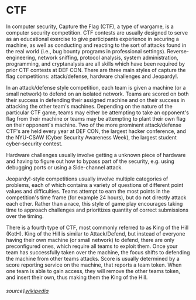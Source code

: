 # CTF

In computer security, Capture the Flag (CTF), a type of wargame, is a computer security competition. CTF contests are usually designed to serve as an educational exercise to give participants experience in securing a machine, as well as conducting and reacting to the sort of attacks found in the real world (i.e., bug bounty programs in professional settings). Reverse-engineering, network sniffing, protocol analysis, system administration, programming, and cryptanalysis are all skills which have been required by prior CTF contests at DEF CON. There are three main styles of capture the flag competitions: attack/defense, hardware challenges and Jeopardy!.


In an attack/defense style competition, each team is given a machine (or a small network) to defend on an isolated network. Teams are scored on both their success in defending their assigned machine and on their success in attacking the other team's machines. Depending on the nature of the particular CTF game, teams may either be attempting to take an opponent's flag from their machine or teams may be attempting to plant their own flag on their opponent's machine. Two of the more prominent attack/defense CTF's are held every year at DEF CON, the largest hacker conference, and the NYU-CSAW (Cyber Security Awareness Week), the largest student cyber-security contest.


Hardware challenges usually involve getting a unknown piece of hardware and having to figure out how to bypass part of the security, e.g. using debugging ports or using a Side-channel attack.


Jeopardy!-style competitions usually involve multiple categories of problems, each of which contains a variety of questions of different point values and difficulties. Teams attempt to earn the most points in the competition's time frame (for example 24 hours), but do not directly attack each other. Rather than a race, this style of game play encourages taking time to approach challenges and prioritizes quantity of correct submissions over the timing.


There is a fourth type of CTF, most commonly referred to as King of the Hill (KotH). King of the Hill is similar to Attack/Defend, but instead of everyone having their own machine (or small network) to defend, there are only preconfigured ones, which require all teams to exploit them. Once your team has successfully taken over the machine, the focus shifts to defending the machine from other teams attacks. Score is usually determined by a score reporting service on the machine, that reports a team token. When one team is able to gain access, they will remove the other teams token, and insert their own, thus making them the King of the Hill. 

###### source\\\\[wikipedia](https://en.wikipedia.org/wiki/Capture_the_flag#Software_and_games)
